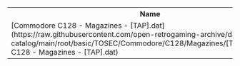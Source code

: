 <table>
<tr><th>Name</th><th>Size</th></tr>
<tr><td>[Commodore C128 - Magazines - [TAP].dat](https://raw.githubusercontent.com/open-retrogaming-archive/dat-catalog/main/root/basic/TOSEC/Commodore/C128/Magazines/[TAP]/Commodore C128 - Magazines - [TAP].dat)</td><td>908</td></tr>
</table>
